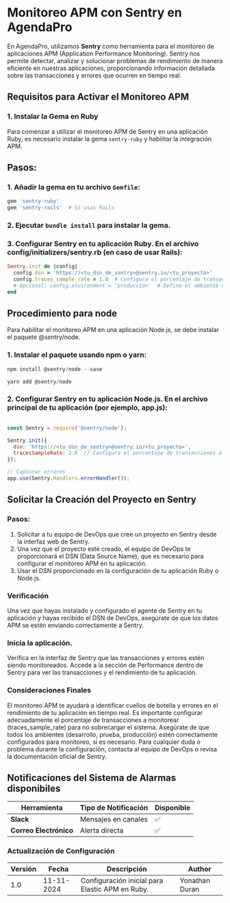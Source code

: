 # Monitoreo APM con Sentry en AgendaPro

En AgendaPro, utilizamos **Sentry** como herramienta para el monitoreo de aplicaciones APM (Application Performance Monitoring). Sentry nos permite detectar, analizar y solucionar problemas de rendimiento de manera eficiente en nuestras aplicaciones, proporcionando información detallada sobre las transacciones y errores que ocurren en tiempo real.

## Requisitos para Activar el Monitoreo APM

### 1. Instalar la Gema en Ruby
Para comenzar a utilizar el monitoreo APM de Sentry en una aplicación Ruby, es necesario instalar la gema `sentry-ruby` y habilitar la integración APM.

## Pasos:
### 1. Añadir la gema en tu archivo `Gemfile`:

   ```ruby
   gem 'sentry-ruby'
   gem 'sentry-rails'  # Si usas Rails
```
### 2. Ejecutar `bundle install` para instalar la gema.
### 3. Configurar Sentry en tu aplicación Ruby. En el archivo config/initializers/sentry.rb (en caso de usar Rails):

```ruby
Sentry.init do |config|
  config.dsn = 'https://<tu_dsn_de_sentry>@sentry.io/<tu_proyecto>'
  config.traces_sample_rate = 1.0  # Configura el porcentaje de transacciones a monitorear
  # Opcional: config.environment = 'producción'  # Define el ambiente de ejecución
end
```
## Procedimiento para node

Para habilitar el monitoreo APM en una aplicación Node.js, se debe instalar el paquete @sentry/node.
### 1. Instalar el paquete usando npm o yarn:
```javascript
npm install @sentry/node --save

yarn add @sentry/node

```

### 2. Configurar Sentry en tu aplicación Node.js. En el archivo principal de tu aplicación (por ejemplo, app.js):

```javascript

const Sentry = require('@sentry/node');

Sentry.init({ 
  dsn: 'https://<tu_dsn_de_sentry>@sentry.io/<tu_proyecto>', 
  tracesSampleRate: 1.0  // Configura el porcentaje de transacciones a monitorear
});

// Capturar errores
app.use(Sentry.Handlers.errorHandler());

```
## Solicitar la Creación del Proyecto en Sentry

### Pasos:
 1. Solicitar a tu equipo de DevOps que cree un proyecto en Sentry desde la interfaz web de Sentry.
 2. Una vez que el proyecto esté creado, el equipo de DevOps te proporcionará el DSN (Data Source Name), que es necesario para configurar el monitoreo APM en tu aplicación.
 3. Usar el DSN proporcionado en la configuración de tu aplicación Ruby o Node.js.

###  Verificación
Una vez que hayas instalado y configurado el agente de Sentry en tu aplicación y hayas recibido el DSN de DevOps, asegúrate de que los datos APM se estén enviando correctamente a Sentry.

### Inicia la aplicación.
Verifica en la interfaz de Sentry que las transacciones y errores estén siendo monitoreados.
Accede a la sección de Performance dentro de Sentry para ver las transacciones y el rendimiento de tu aplicación.

### Consideraciones Finales
El monitoreo APM te ayudará a identificar cuellos de botella y errores en el rendimiento de tu aplicación en tiempo real.
Es importante configurar adecuadamente el porcentaje de transacciones a monitorear (traces_sample_rate) para no sobrecargar el sistema.
Asegúrate de que todos los ambientes (desarrollo, prueba, producción) estén correctamente configurados para monitoreo, si es necesario.
Para cualquier duda o problema durante la configuración, contacta al equipo de DevOps o revisa la documentación oficial de Sentry.

## Notificaciones del Sistema de Alarmas disponibiles

| Herramienta         | Tipo de Notificación  | Disponible |
|----------------------|-----------------------|------------|
| **Slack**           | Mensajes en canales  | ✅         |
| **Correo Electrónico** | Alerta directa        | ✅         |

### Actualización de Configuración

| Versión | Fecha       | Descripción                          |Author|
| ------- | ----------- | ------------------------------------ |--------------------|
| 1.0     | 11-11-2024  | Configuración inicial para Elastic APM en Ruby. |Yonathan Duran|